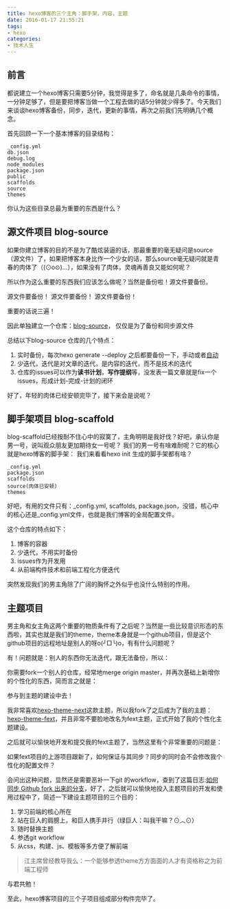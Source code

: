 ```yaml
---
title: hexo博客的三个主角：脚手架，内容，主题
date: 2016-01-17 21:55:21
tags: 
- hexo
categories:
- 技术人生
---
```

<h2 id="intro">前言</h2>都说建立一个hexo博客只需要5分钟，我觉得是多了，命名就是几条命令的事情，一分钟足够了，但是要把博客当做一个工程去做的话5分钟就少得多了。今天我们来谈谈hexo博客备份，同步，迭代，更新的事情，再次之前我们先明确几个概念。


首先回顾一下一个基本博客的目录结构：

```
_config.yml
db.json
debug.log
node_modules
package.json
public
scaffolds
source
themes
```

你认为这些目录总最为重要的东西是什么？

## 源文件项目 blog-source
如果你建立博客的目的不是为了酷炫装逼的话，那最重要的毫无疑问是source（源文件）了，如果把博客本身比作一个少女的话，那么source毫无疑问就是青春的肉体了（(⊙o⊙)…），如果没有了肉体，灵魂再善良又能如何呢？

所以作为这么重要的东西我们应该怎么做呢？当然是备份啦！源文件要备份。

源文件要备份！
源文件要备份！
源文件要备份！

重要的话说三遍！

因此单独建立一个仓库：[blog-source](https://github.com/yqfang/blog-source)， 仅仅是为了备份和同步源文件

总结以下blog-source 仓库的几个特点：
1. 实时备份，每次hexo generate --deploy 之后都要备份一下，手动或者[自动](http://notes.xiamo.tk/2015-07-06-%E8%87%AA%E5%8A%A8%E5%A4%87%E4%BB%BDHexo%E5%8D%9A%E5%AE%A2%E6%BA%90%E6%96%87%E4%BB%B6.html)
2. 少迭代，迭代是对文章的迭代，是内容的迭代，而不是技术的迭代
3. 仓库的issues可以作为**读书计划**，**写作提纲**等，没发表一篇文章就是fix一个issues，形成计划-完成-计划的闭环

好了，年轻的肉体已经安顿完毕了，接下来会是说呢？

## 脚手架项目 blog-scaffold
blog-scaffold已经按耐不住心中的寂寞了，主角明明是我好伐？好吧，承认你是男一号，说叫观众朋友更加期待女一号呢？
我们的男一号有啥难耐呢？它的核心就是hexo博客的脚手架：
我们来看看hexo init 生成的脚手架都有啥？
```
_config.yml
package.json
scaffolds
source(肉体已安顿)       
themes
```
好吧，有用的文件只有：_config.yml, scaffolds, package.json，没错，核心中的核心还是_config.yml文件，也就是我们博客的全局配置文件。

这个仓库的特点如下：
1. 博客的容器
2. 少迭代，不用实时备份
3. issues作为开发用
4. 从前端构件技术和前端工程化方便迭代

突然发现我们的男主角除了广阔的胸怀之外似乎也没什么特别的作用。


## 主题项目

男主角和女主角这两个重要的物质条件有了之后呢？当然是一些比较意识形态的东西啦，其实也就是我们的theme，theme本身就是一个github项目，但是这个github项目的远程地址是别人的呀o(╯□╰)o，有有什么问题呢？

有！问题就是：别人的东西你无法迭代，跟无法备份，所以：

你需要fork一个别人的仓库，经常地merge origin master，并再次基础上新增你的个性化的东西，简而言之就是：

参与到主题的建设中去！

我非常喜欢[hexo-theme-next](https://github.com/iissnan/hexo-theme-next)这款主题，所以我fork了之后成为了我的主题：
[hexo-theme-fext](https://github.com/yqfang/hexo-theme-fext)，并且非常不要脸地改名为fext主题，正式开始了我的个性化主题建设。


之后就可以愉快地开发和提交我的fext主题了，当然这里有个非常重要的问题是：

如果fext项目的上游项目跟新了，如何保证与其同步？同步的同时会不会修改我个性化的配置文件？

会问出这种问题，显然还是需要恶补一下git 的workflow，查到了这篇日志:[如何同步 Github fork 出来的分支](http://jinlong.github.io/2015/10/12/syncing-a-fork/)，好了，之后就可以愉快地投入主题项目的开发和使用过程中了，简述一下建设主题项目的三个目的：

1. 学习前端的核心所在
2. 站在巨人的肩膀上，和巨人携手并行（绿巨人：叫我干嘛？⊙︿⊙）
3. 随时替换主题
4. 参透git workflow
5. 从css，构建、js、模板等多方便了解前端

> 江主席曾经教导我么：一个能够参透theme方方面面的人才有资格称之为前端工程师

与君共勉！

至此，hexo博客项目的三个子项目组成部分构件完毕了。